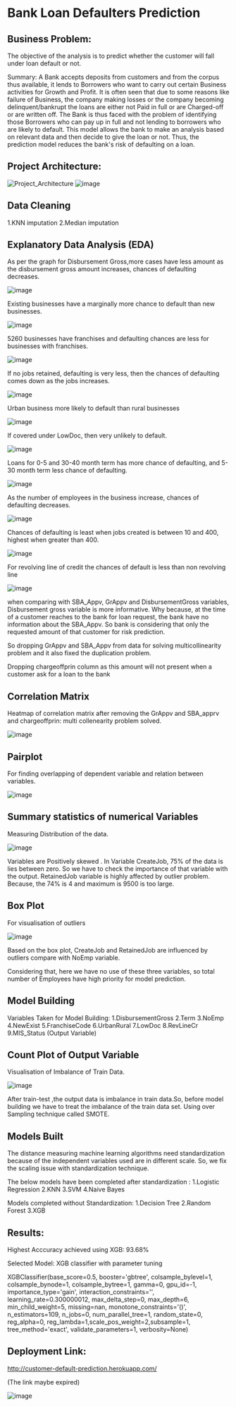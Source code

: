 # Bank Loan Defaulters Prediction

## Business Problem:
The objective of the analysis is to predict whether the customer will fall under loan default or not. 

Summary:
A Bank accepts deposits from customers and from the corpus thus available, it lends to Borrowers who want to carry out certain Business activities for Growth and Profit. It is often seen that due to some reasons like failure of Business, the company making losses or the company becoming delinquent/bankrupt the loans are either not Paid in full or are Charged-off or are written off. The Bank is thus faced with the problem of identifying those Borrowers who can pay up in full and not lending to borrowers who are likely to default.
This model allows the bank to make an analysis based on relevant data and then decide to give the loan or not. Thus, the prediction model reduces the bank's risk of defaulting on a loan. 



## Project Architecture:
![Project_Architecture](https://github.com/anandr07/Loan-Defaulters-Prediction/assets/66896800/94ca0866-c019-408e-9b2f-fd6b344cc65d)
![image](https://github.com/anandr07/Loan-Defaulters-Prediction/assets/66896800/5baa77ba-ac74-4f17-a3e4-1c0629e584e7)


## Data Cleaning
1.KNN imputation
2.Median imputation

## Explanatory Data Analysis (EDA)
As per the graph for Disbursement Gross,more cases have less amount as the disbursement gross amount increases, chances of defaulting decreases.

![image](https://github.com/anandr07/Loan-Defaulters-Prediction/assets/66896800/32092020-520b-491c-a782-f4bc774c9a7a)


Existing businesses have a marginally more chance to default than new businesses.

![image](https://github.com/anandr07/Loan-Defaulters-Prediction/assets/66896800/dfd3cb12-8bb6-4cee-9cdd-bbe896866355)


5260 businesses have franchises and defaulting chances are less for businesses with franchises.

![image](https://github.com/anandr07/Loan-Defaulters-Prediction/assets/66896800/f9bc27b1-7e11-4b19-9a7b-378cca65c05c)


If no jobs retained, defaulting is very less, then the chances of defaulting comes down as the jobs increases.

![image](https://github.com/anandr07/Loan-Defaulters-Prediction/assets/66896800/81ea7310-f413-403f-a72d-6ed50b49f5a9)


Urban business more likely to default than rural businesses

![image](https://github.com/anandr07/Loan-Defaulters-Prediction/assets/66896800/c5e80ad8-1627-49cb-abf6-08c056c2c404)


If covered under LowDoc, then very unlikely to default.

![image](https://github.com/anandr07/Loan-Defaulters-Prediction/assets/66896800/f1b34e00-01bd-4202-a16a-61c171cd4310)


Loans for 0-5 and 30-40 month term has more chance of defaulting, and 5-30 month term less chance of defaulting.

![image](https://github.com/anandr07/Loan-Defaulters-Prediction/assets/66896800/ad457487-d280-4df2-ba23-58c662c03fc7)


As the number of employees in the business increase, chances of defaulting decreases.

![image](https://github.com/anandr07/Loan-Defaulters-Prediction/assets/66896800/d647010f-4819-462c-a4db-01df20d2e444)


Chances of defaulting is least when jobs created is between 10 and 400, highest when greater than 400.

![image](https://github.com/anandr07/Loan-Defaulters-Prediction/assets/66896800/a7db2bec-1f15-4b67-a9d1-b815bea4c13e)


For revolving line of credit the chances of default is less than non revolving line

![image](https://github.com/anandr07/Loan-Defaulters-Prediction/assets/66896800/c2c7e78c-7626-47a5-bee1-8a9e4cb18bd6)


when comparing with SBA_Appv, GrAppv and DisbursementGross variables, Disbursement gross variable is more informative. Why because, at the time of a customer reaches to the bank for loan request, the bank have no information about the SBA_Appv. So bank is considering that only the requested amount of that customer for risk prediction.

So dropping GrAppv and SBA_Appv from data for solving multicollinearity problem and it also fixed the duplication problem.

Dropping chargeoffprin column as this amount will not present when a customer ask for a loan to the bank


## Correlation Matrix 
Heatmap of correlation matrix after removing the GrAppv and SBA_apprv and chargeoffprin: multi collenearity problem solved.

![image](https://github.com/anandr07/Loan-Defaulters-Prediction/assets/66896800/1971c740-0c66-4762-a954-f93977eaa551)


## Pairplot
For finding overlapping of dependent variable and relation between variables.

![image](https://github.com/anandr07/Loan-Defaulters-Prediction/assets/66896800/c5db6585-a482-481e-8215-d1629946d0d3)


## Summary statistics of numerical Variables
Measuring Distribution of the data.

![image](https://github.com/anandr07/Loan-Defaulters-Prediction/assets/66896800/4bd6328b-6267-4a4b-8cd7-03bc368c847b)

Variables are Positively skewed .
In Variable CreateJob, 75% of the data is lies between zero.  So we have to check the importance of that variable with the output.
RetainedJob variable is highly affected by outlier problem. Because, the 74% is 4 and maximum is 9500 is too large.


## Box Plot
For visualisation of outliers

![image](https://github.com/anandr07/Loan-Defaulters-Prediction/assets/66896800/942c0ff3-7f83-4025-bb2a-c459d0b8a555)


Based on the box plot, CreateJob and RetainedJob are influenced by outliers compare with  NoEmp variable.

Considering that, here we have no use of these three variables, so total number of Employees have high priority for model prediction. 


## Model Building
Variables Taken for Model Building:
1.DisbursementGross
2.Term
3.NoEmp
4.NewExist
5.FranchiseCode
6.UrbanRural
7.LowDoc
8.RevLineCr
9.MIS_Status (Output Variable)


## Count Plot of Output Variable
Visualisation of Imbalance of Train Data.

![image](https://github.com/anandr07/Loan-Defaulters-Prediction/assets/66896800/acf78d81-550f-4e24-83db-4d288e6799f7)

After train-test ,the output data is imbalance in train data.So, before model building we have to treat the imbalance of the train data set. Using over Sampling technique called SMOTE.


## Models Built
The distance measuring machine learning algorithms need standardization because of the independent variables used are in different scale. So, we fix the scaling issue with standardization technique. 

The below models have been completed after standardization :
1.Logistic Regression
2.KNN
3.SVM
4.Naive Bayes

Models completed without Standardization:
1.Decision Tree
2.Random Forest
3.XGB


## Results:
Highest Acccuracy achieved using XGB: 93.68%

Selected Model: XGB classifier with parameter tuning


XGBClassifier(base_score=0.5, booster='gbtree', colsample_bylevel=1, colsample_bynode=1, 
	colsample_bytree=1, gamma=0, gpu_id=-1, importance_type='gain', interaction_constraints='', 
	learning_rate=0.300000012, max_delta_step=0, max_depth=6, min_child_weight=5, missing=nan, 	monotone_constraints='()', n_estimators=109, n_jobs=0, num_parallel_tree=1, 
	random_state=0, reg_alpha=0, reg_lambda=1,scale_pos_weight=2,subsample=1,
	tree_method='exact', validate_parameters=1, verbosity=None) 

## Deployment Link:
http://customer-default-prediction.herokuapp.com/ 

(The link maybe expired)

![image](https://github.com/anandr07/Loan-Defaulters-Prediction/assets/66896800/bbe51cb9-b4f5-46eb-972d-5c77a09841c1)




